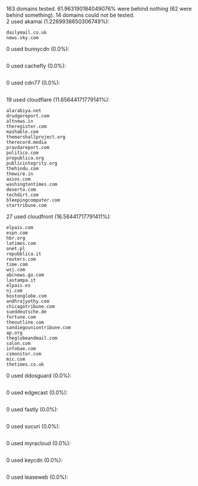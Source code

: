 163 domains tested. 61.963190184049076% were behind nothing (62 were behind something). 14 domains could not be tested.<br>
2 used akamai (1.2269938650306749%):
```
dailymail.co.uk
news.sky.com
```

0 used bunnycdn (0.0%):
```

```

0 used cachefly (0.0%):
```

```

0 used cdn77 (0.0%):
```

```

19 used cloudflare (11.65644171779141%):
```
alarabiya.net
drudgereport.com
altnews.in
theregister.com
mashable.com
themarshallproject.org
therecord.media
pravdareport.com
politico.com
propublica.org
publicintegrity.org
thehindu.com
thewire.in
axios.com
washingtontimes.com
dexerto.com
techdirt.com
bleepingcomputer.com
startribune.com
```

27 used cloudfront (16.56441717791411%):
```
elpais.com
espn.com
hbr.org
latimes.com
onet.pl
repubblica.it
reuters.com
time.com
wsj.com
abcnews.go.com
lastampa.it
elpais.es
nj.com
bostonglobe.com
andhrajyothy.com
chicagotribune.com
sueddeutsche.de
fortune.com
theoutline.com
sandiegouniontribune.com
ap.org
theglobeandmail.com
salon.com
infobae.com
csmonitor.com
mic.com
thetimes.co.uk
```

0 used ddosguard (0.0%):
```

```

0 used edgecast (0.0%):
```

```

0 used fastly (0.0%):
```

```

0 used sucuri (0.0%):
```

```

0 used myracloud (0.0%):
```

```

0 used keycdn (0.0%):
```

```

0 used leaseweb (0.0%):
```

```
